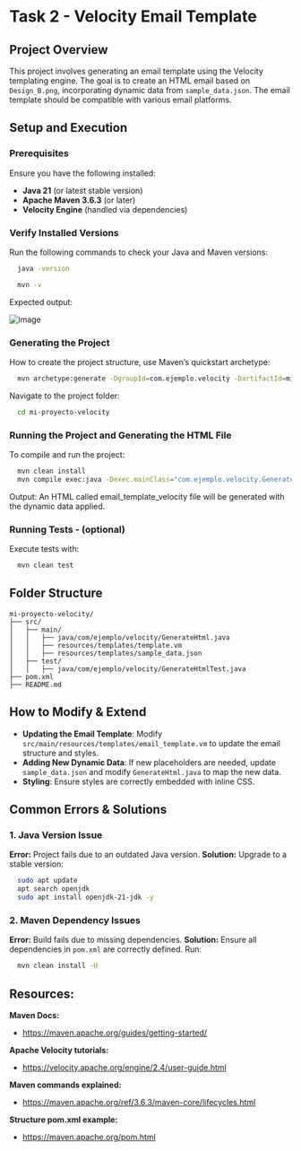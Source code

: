# Task 2 - Velocity Email Template

## Project Overview
This project involves generating an email template using the Velocity templating engine. The goal is to create an HTML email based on `Design_B.png`, incorporating dynamic data from `sample_data.json`. The email template should be compatible with various email platforms.

## Setup and Execution

### Prerequisites
Ensure you have the following installed:
- **Java 21** (or latest stable version)
- **Apache Maven 3.6.3** (or later)
- **Velocity Engine** (handled via dependencies)

### Verify Installed Versions
Run the following commands to check your Java and Maven versions:

```sh
  java -version
```

```sh
  mvn -v
```
Expected output:

![image](https://github.com/user-attachments/assets/ab8166c7-0cfb-40fd-8cf0-bcb2e607c12c)


### Generating the Project
How to create the project structure, use Maven’s quickstart archetype:

```sh
  mvn archetype:generate -DgroupId=com.ejemplo.velocity -DartifactId=mi-proyecto-velocity -DarchetypeArtifactId=maven-archetype-quickstart -DinteractiveMode=false
```
Navigate to the project folder:

```sh
  cd mi-proyecto-velocity
```

### Running the Project and Generating the HTML File
To compile and run the project:

```sh
  mvn clean install
  mvn compile exec:java -Dexec.mainClass="com.ejemplo.velocity.GenerateHtml"
```
Output: An HTML called email_template_velocity file will be generated with the dynamic data applied.

### Running Tests - (optional)
Execute tests with:

```sh
  mvn clean test
```

## Folder Structure

```
mi-proyecto-velocity/
├── src/
│   ├── main/
│   │   ├── java/com/ejemplo/velocity/GenerateHtml.java
│   │   ├── resources/templates/template.vm
│   │   ├── resources/templates/sample_data.json
│   ├── test/
│   │   ├── java/com/ejemplo/velocity/GenerateHtmlTest.java
├── pom.xml
├── README.md
```

## How to Modify & Extend
- **Updating the Email Template**: Modify `src/main/resources/templates/email_template.vm` to update the email structure and styles.
- **Adding New Dynamic Data**: If new placeholders are needed, update `sample_data.json` and modify `GenerateHtml.java` to map the new data.
- **Styling**: Ensure styles are correctly embedded with inline CSS.

## Common Errors & Solutions

### 1. Java Version Issue
**Error:** Project fails due to an outdated Java version.
**Solution:** Upgrade to a stable version:

```sh
  sudo apt update
  apt search openjdk
  sudo apt install openjdk-21-jdk -y
```

### 2. Maven Dependency Issues

**Error:** Build fails due to missing dependencies.
**Solution:** Ensure all dependencies in `pom.xml` are correctly defined. Run:

```sh
  mvn clean install -U
```

## Resources:

**Maven Docs:**
- https://maven.apache.org/guides/getting-started/

**Apache Velocity tutorials:**

- https://velocity.apache.org/engine/2.4/user-guide.html

**Maven commands explained:**

- https://maven.apache.org/ref/3.6.3/maven-core/lifecycles.html

**Structure pom.xml example:**

- https://maven.apache.org/pom.html
